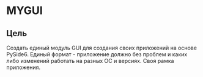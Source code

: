 # MYGUI

## Цель

Создать единый модуль GUI для создания своих приложений на основе PySide6.
Единый формат - приложение должно без проблем и каких либо изменений работать на разных ОС и версиях.
Своя рамка приложения.
